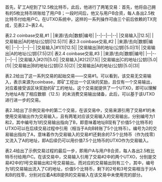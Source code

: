 首先，矿工A挖到了12.5枚比特币，此后，他进行了两笔交易：首先，他将自己拥有的5枚比特币转账给了用户B；一段时间后，他又与用户B合资，每人各出2.5枚比特币付给用户C。在UTXO系统中，这样的一系列操作可由三个前后依赖的TX完成，见表2.2~表2.4。


表2.2 coinbase交易,#1
| |来源/去向|数额|编号|
|--|--|--|--|
|交易输入||12.5||
|交易输出|A的地址(公钥)|12.5|(1)|
表2.3 coinbase交易,#2
| |来源/去向|数额|编号|
|--|--|--|--|
|交易输入|#1(1)|12.5||
|交易输出|B的地址(公钥)|5.0|(1)|
|交易输出|A的地址(公钥)|7.5|(2)|
表2.4 coinbase交易,#3
| |来源/去向|数额|编号|
|--|--|--|--|
|交易输入|#2(1)|5.0||
|交易输入|#2(2)|7.5||
|交易输出|C的地址(公钥)|5.0|(1)|
|交易输出|B的地址(公钥)|2.5|(2)|
|交易输出|A的地址(公钥)|5.0|(3)|


表2.2给出了这一系列交易的起始交易——交易#1。可以看到，该交易无交易输入，表示来源为coinbase，即矿工挖出一个区块的奖励，且仅有一个交易输出，对应着接受该区块奖励的矿工的地址。这个交易就提供了一个UTXO，即可以理解为地址A有了相应数额（12.5）的未消费交易输出储备，此后，可以基于该UTXO进行进一步的交易。

表2.3给出了示例交易中的第二个交易，在该交易中，交易来源引用了交易#1的未使用交易输出作为交易输入，且有两笔对应该交易输入的交易输出，分别编号为1和2，其中编号为1的交易输出指向了B，即意味着地址B现有了价值5个比特币的UTXO可以在后续交易过程中引用（相当于A向B转账了5个比特币）。编号为2的交易输出指向了A，意味着作为交易输入的交易#1还剩余的7.5个比特币（作为找零）又流入了A的地址，即A后续仍可以用价值7.5个比特币的UTXO作为交易输入。

表2.4给出了示例交易过程的最后一步，即用户A与用户B合资，每人各出2.5枚比特币付给用户C。在该交易中，交易输入引用了交易#2中的两个UTXO，分别是交易#2中的1号交易输出和2号交易输出。而对应的交易输出则有三个，其中，编号为1的交易输出流入了C的地址，价值5个比特币，剩下的2号和3号交易相当于对A和B的找零，分别对应着A和B提供的交易输入在该交易中未使用完的部分。